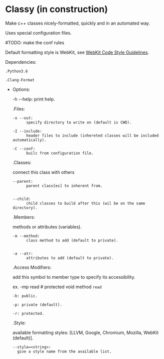 # Classy (in construction)

Make c++ classes nicely-formatted, quickly and in an automated way.

Uses special configuration files.

#TODO: make the conf rules

Default formatting style is WebKit, see [WebKit Code Style Guidelines](webkit.org/code-style-guidelines).

Dependencies:

    .Python3.6
    
    .Clang-Format

* Options:


  -h --help: 
        print help.
        
        
  .Files:
  
      -o --out: 
            specify directory to write on (default is CWD).

      -I --include:
            header files to include (inhereted classes will be included automatically).
            
      -C --conf:
            builc from configuration file.
            
            
  .Classes:
  
    connect this class with others
  
      --parent: 
            parent class[es] to inherent from.


      --child:
            child classes to build after this (wil be on the same directory).
            
  .Members:
  
    methods or attributes (variables).
  
      -m --method:
            class method to add (default to private).


      -a --atr:
            attributes to add (default to private).
            
            
  .Access Modifiers:
  
    add this symbol to member type to specify its accessibility.
    
    ex. -mp read # protected void method `read`
  
  
      -b: public.
      
      -p: private (default).
      
      -r: protected.
      
   .Style:
   
    available formatting styles: [LLVM, Google, Chromium, Mozilla, WebKit (default)].
      
      --style=<string>:
        give a style name from the available list.
        
        
